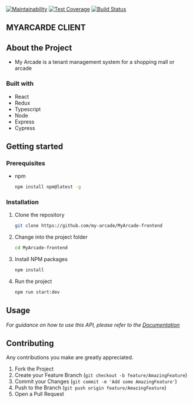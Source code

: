 [![Maintainability](https://api.codeclimate.com/v1/badges/339069e0b3a80acbc583/maintainability)](https://codeclimate.com/github/my-arcade/MyArcade-frontend/maintainability)
[![Test Coverage](https://api.codeclimate.com/v1/badges/339069e0b3a80acbc583/test_coverage)](https://codeclimate.com/github/my-arcade/MyArcade-frontend/test_coverage)
[![Build Status](https://travis-ci.org/my-arcade/MyArcade-frontend.svg?branch=develop)](https://travis-ci.org/my-arcade/MyArcade-frontend)
## MYARCARDE CLIENT

## About the Project
- My Arcade is a tenant management system for a shopping mall or arcade

### Built with
 - React
 - Redux
 - Typescript
 - Node
 - Express
 - Cypress

## Getting started
### Prerequisites
  - npm 
    ```bash
    npm install npm@latest -g
    ```

### Installation
1. Clone the repository 
    ```bash 
    git clone https://github.com/my-arcade/MyArcade-frontend
    ```

2. Change into the project folder 
    ```bash
    cd MyArcade-frontend
    ```

3. Install NPM packages
    ```bash
    npm install
    ```

4. Run the project
    ```bash
    npm run start:dev
    ```


## Usage
*For guidance on how to use this API, please refer to the [Documentation](#)*

## Contributing
Any contributions you make are greatly appreciated.

1. Fork the Project
2. Create your Feature Branch (`git checkout -b feature/AmazingFeature`)
3. Commit your Changes (`git commit -m 'Add some AmazingFeature'`)
4. Push to the Branch (`git push origin feature/AmazingFeature`)
5. Open a Pull Request